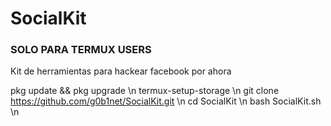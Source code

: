 # SocialKit
### SOLO PARA TERMUX USERS ###
Kit de herramientas para hackear facebook por ahora

pkg update && pkg upgrade \n
termux-setup-storage \n
git clone https://github.com/g0b1net/SocialKit.git \n
cd SocialKit \n 
bash SocialKit.sh \n
